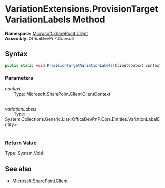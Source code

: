 # VariationExtensions.ProvisionTargetVariationLabels Method  
**Namespace:** [Microsoft.SharePoint.Client](Microsoft.SharePoint.Client.md)  
**Assembly:** OfficeDevPnP.Core.dll  
## Syntax
```C#
public static void ProvisionTargetVariationLabels(ClientContext context, List<VariationLabelEntity> variationLabels)
```
### Parameters
*context*  
&emsp;&emsp;Type: Microsoft.SharePoint.Client.ClientContext  
&emsp;&emsp;  
  
*variationLabels*  
&emsp;&emsp;Type: System.Collections.Generic.List<OfficeDevPnP.Core.Entities.VariationLabelEntity>  
&emsp;&emsp;  
  
### Return Value
Type: System.Void  

## See also
- [Microsoft.SharePoint.Client](Microsoft.SharePoint.Client.md)
